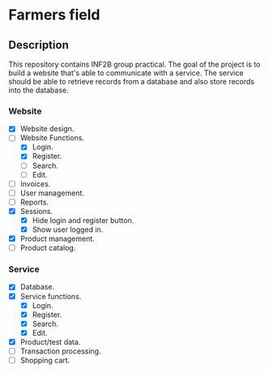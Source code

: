 # Farmers field

## Description

This repository contains INF2B group practical. The goal of the project is to build a website that's able to communicate with a service. The service should be able to retrieve records from a database and also store records into the database.

### Website

- [x] Website design.
- [ ] Website Functions.
  - [x] Login.
  - [x] Register.
  - [ ] Search.
  - [ ] Edit.
- [ ] Invoices.
- [ ] User management.
- [ ] Reports.
- [x] Sessions.
  - [x] Hide login and register button.
  - [x] Show user logged in.
- [x] Product management.
- [ ] Product catalog.

### Service

- [x] Database.
- [x] Service functions.
  - [x] Login.
  - [x] Register.
  - [x] Search.
  - [x] Edit.
- [x] Product/test data.
- [ ] Transaction processing.
- [ ] Shopping cart.
